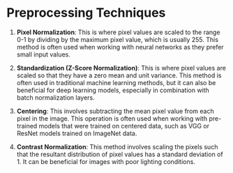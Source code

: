 # Preprocessing Techniques

1. **Pixel Normalization**: This is where pixel values are scaled to the range 0-1 by dividing by the maximum pixel value, which is usually 255. This method is often used when working with neural networks as they prefer small input values.
    
2. **Standardization (Z-Score Normalization)**: This is where pixel values are scaled so that they have a zero mean and unit variance. This method is often used in traditional machine learning methods, but it can also be beneficial for deep learning models, especially in combination with batch normalization layers.
    
3. **Centering**: This involves subtracting the mean pixel value from each pixel in the image. This operation is often used when working with pre-trained models that were trained on centered data, such as VGG or ResNet models trained on ImageNet data.
    
4. **Contrast Normalization**: This method involves scaling the pixels such that the resultant distribution of pixel values has a standard deviation of 1. It can be beneficial for images with poor lighting conditions.